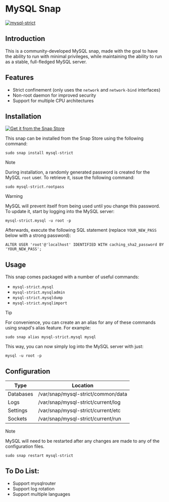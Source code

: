 # MySQL Snap
[![mysql-strict](https://snapcraft.io/mysql-strict/badge.svg)](https://snapcraft.io/mysql-strict)

## Introduction

This is a community-developed MySQL snap, made with the goal to have the ability to run with minimal privileges, while maintaining the ability to run as a stable, full-fledged MySQL server.

## Features
- Strict confinement (only uses the `network` and `network-bind` interfaces)
- Non-root daemon for improved security
- Support for multiple CPU architectures

## Installation
[![Get it from the Snap Store](https://snapcraft.io/static/images/badges/en/snap-store-black.svg)](https://snapcraft.io/mysql-strict)

This snap can be installed from the Snap Store using the following command:

    sudo snap install mysql-strict

> [!NOTE]
> During installation, a randomly generated password is created for the MySQL `root` user. To retrieve it, issue the following command:

    sudo mysql-strict.rootpass

> [!WARNING]
> MySQL will prevent itself from being used until you change this password. To update it, start by logging into the MySQL server:

    mysql-strict.mysql -u root -p

Afterwards, execute the following SQL statement (replace `YOUR_NEW_PASS` below with a strong password):
    
    ALTER USER 'root'@'localhost' IDENTIFIED WITH caching_sha2_password BY 'YOUR_NEW_PASS';

## Usage

This snap comes packaged with a number of useful commands:
- `mysql-strict.mysql`
- `mysql-strict.mysqladmin`
- `mysql-strict.mysqldump`
- `mysql-strict.mysqlimport`

> [!TIP]
> For convenience, you can create an an alias for any of these commands using snapd's alias feature. For example:

    sudo snap alias mysql-strict.mysql mysql

This way, you can now simply log into the MySQL server with just:

    mysql -u root -p

## Configuration

| Type            | Location                                |
|-----------------|-----------------------------------------|
|Databases        |/var/snap/mysql-strict/common/data   |
|Logs             |/var/snap/mysql-strict/current/log       |
|Settings         |/var/snap/mysql-strict/current/etc       |
|Sockets          |/var/snap/mysql-strict/current/run       |

>[!NOTE]
> MySQL will need to be restarted after any changes are made to any of the configuration files.

    sudo snap restart mysql-strict

## To Do List:
- Support mysqlrouter
- Support log rotation
- Support multiple languages
